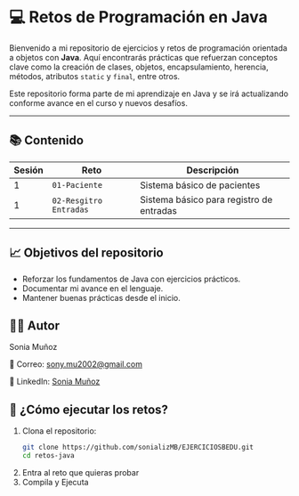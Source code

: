 # 💻 Retos de Programación en Java

Bienvenido a mi repositorio de ejercicios y retos de programación orientada a objetos con **Java**. Aquí encontrarás prácticas que refuerzan conceptos clave como la creación de clases, objetos, encapsulamiento, herencia, métodos, atributos `static` y `final`, entre otros.

Este repositorio forma parte de mi aprendizaje en Java y se irá actualizando conforme avance en el curso y nuevos desafíos.

---

## 📚 Contenido

| Sesión |Reto | Descripción | 
|------|-------------|-------------|
|1| `01-Paciente` | Sistema básico de pacientes |
|1| `02-Resgitro Entradas` | Sistema básico para registro de entradas | 

---

## 📈 Objetivos del repositorio
* Reforzar los fundamentos de Java con ejercicios prácticos.
* Documentar mi avance en el lenguaje.
* Mantener buenas prácticas desde el inicio.

## 🧑‍💻 Autor
Sonia Muñoz

📧 Correo: sony.mu2002@gmail.com

🔗 LinkedIn: [Sonia Muñoz](www.linkedin.com/in/sonia-muñoz-56770a263)

## 🚀 ¿Cómo ejecutar los retos?

1. Clona el repositorio:
   ```bash
   git clone https://github.com/sonializMB/EJERCICIOSBEDU.git
   cd retos-java
2. Entra al reto que quieras probar
3. Compila y Ejecuta
